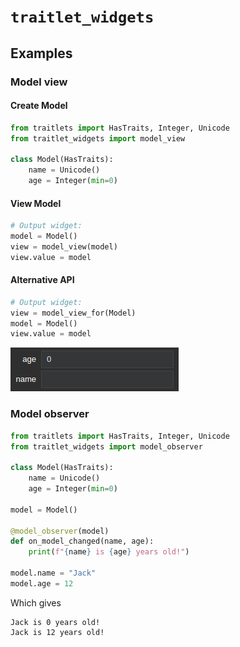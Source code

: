 `traitlet_widgets`
==================

Examples
--------
### Model view
#### Create Model
```python
from traitlets import HasTraits, Integer, Unicode
from traitlet_widgets import model_view

class Model(HasTraits):
    name = Unicode()
    age = Integer(min=0)
```
#### View Model
```python
# Output widget:
model = Model()
view = model_view(model)
view.value = model
```
#### Alternative API
```python
# Output widget:
view = model_view_for(Model)
model = Model()
view.value = model
```
![Screenshot of result of `model_view`](images/model_view.png)

### Model observer
```python
from traitlets import HasTraits, Integer, Unicode
from traitlet_widgets import model_observer

class Model(HasTraits):
    name = Unicode()
    age = Integer(min=0)
   
model = Model()

@model_observer(model)
def on_model_changed(name, age):
    print(f"{name} is {age} years old!") 
    
model.name = "Jack"
model.age = 12
```
Which gives
```
Jack is 0 years old!
Jack is 12 years old!
```
